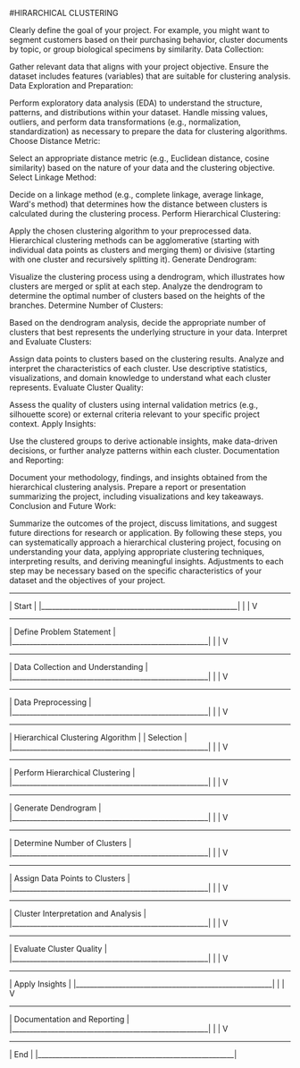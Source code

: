 #HIRARCHICAL CLUSTERING




Clearly define the goal of your project. For example, you might want to segment customers based on their purchasing behavior, cluster documents by topic, or group biological specimens by similarity.
Data Collection:

Gather relevant data that aligns with your project objective. Ensure the dataset includes features (variables) that are suitable for clustering analysis.
Data Exploration and Preparation:

Perform exploratory data analysis (EDA) to understand the structure, patterns, and distributions within your dataset.
Handle missing values, outliers, and perform data transformations (e.g., normalization, standardization) as necessary to prepare the data for clustering algorithms.
Choose Distance Metric:

Select an appropriate distance metric (e.g., Euclidean distance, cosine similarity) based on the nature of your data and the clustering objective.
Select Linkage Method:

Decide on a linkage method (e.g., complete linkage, average linkage, Ward's method) that determines how the distance between clusters is calculated during the clustering process.
Perform Hierarchical Clustering:

Apply the chosen clustering algorithm to your preprocessed data. Hierarchical clustering methods can be agglomerative (starting with individual data points as clusters and merging them) or divisive (starting with one cluster and recursively splitting it).
Generate Dendrogram:

Visualize the clustering process using a dendrogram, which illustrates how clusters are merged or split at each step. Analyze the dendrogram to determine the optimal number of clusters based on the heights of the branches.
Determine Number of Clusters:

Based on the dendrogram analysis, decide the appropriate number of clusters that best represents the underlying structure in your data.
Interpret and Evaluate Clusters:

Assign data points to clusters based on the clustering results.
Analyze and interpret the characteristics of each cluster. Use descriptive statistics, visualizations, and domain knowledge to understand what each cluster represents.
Evaluate Cluster Quality:

Assess the quality of clusters using internal validation metrics (e.g., silhouette score) or external criteria relevant to your specific project context.
Apply Insights:

Use the clustered groups to derive actionable insights, make data-driven decisions, or further analyze patterns within each cluster.
Documentation and Reporting:

Document your methodology, findings, and insights obtained from the hierarchical clustering analysis.
Prepare a report or presentation summarizing the project, including visualizations and key takeaways.
Conclusion and Future Work:

Summarize the outcomes of the project, discuss limitations, and suggest future directions for research or application.
By following these steps, you can systematically approach a hierarchical clustering project, focusing on understanding your data, applying appropriate clustering techniques, interpreting results, and deriving meaningful insights. Adjustments to each step may be necessary based on the specific characteristics of your dataset and the objectives of your project.



_________________________________________
|                       Start                            |
|_______________________________________________________|
                  |
                  |
                  V
 _______________________________________________________
|                   Define Problem Statement            |
|_______________________________________________________|
                  |
                  |
                  V
 _______________________________________________________
|                    Data Collection and Understanding  |
|_______________________________________________________|
                  |
                  |
                  V
 _______________________________________________________
|                      Data Preprocessing               |
|_______________________________________________________|
                  |
                  |
                  V
 _______________________________________________________
|              Hierarchical Clustering Algorithm       |
|                   Selection                           |
|_______________________________________________________|
                  |
                  |
                  V
 _______________________________________________________
|                   Perform Hierarchical Clustering     |
|_______________________________________________________|
                  |
                  |
                  V
 _______________________________________________________
|                    Generate Dendrogram                |
|_______________________________________________________|
                  |
                  |
                  V
 _______________________________________________________
|               Determine Number of Clusters            |
|_______________________________________________________|
                  |
                  |
                  V
 _______________________________________________________
|               Assign Data Points to Clusters          |
|_______________________________________________________|
                  |
                  |
                  V
 _______________________________________________________
|              Cluster Interpretation and Analysis      |
|_______________________________________________________|
                  |
                  |
                  V
 _______________________________________________________
|                   Evaluate Cluster Quality            |
|_______________________________________________________|
                  |
                  |
                  V
 _______________________________________________________
|                   Apply Insights                      |
|_______________________________________________________|
                  |
                  |
                  V
 _______________________________________________________
|               Documentation and Reporting             |
|_______________________________________________________|
                  |
                  |
                  V
 _______________________________________________________
|                        End                            |
|_______________________________________________________|


